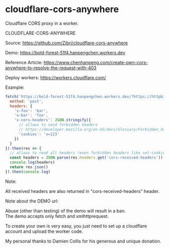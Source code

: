 # cloudflare-cors-anywhere
Cloudflare CORS proxy in a worker.

CLOUDFLARE-CORS-ANYWHERE

Source:
https://github.com/Zibri/cloudflare-cors-anywhere

Demo:
https://bold-forest-51f4.hanpengchen.workers.dev

Reference Article:
https://www.chenhanpeng.com/create-own-cors-anywhere-to-resolve-the-request-with-403

Deploy workers:
https://workers.cloudflare.com/

Example:
```javascript
fetch('https://bold-forest-51f4.hanpengchen.workers.dev/?https://httpbin.org/post', {
  method: 'post',
  headers: {
    'x-foo': 'bar',
    'x-bar': 'foo',
    'x-cors-headers': JSON.stringify({
      // allows to send forbidden headers
      // https://developer.mozilla.org/en-US/docs/Glossary/Forbidden_header_name
      'cookies': 'x=123'
    }) 
  }
}).then(res => {
  // allows to read all headers (even forbidden headers like set-cookies)
  const headers = JSON.parse(res.headers.get('cors-received-headers'))
  console.log(headers)
  return res.json()
}).then(console.log)
```

Note:

All received headers are also returned in "cors-received-headers" header.

Note about the DEMO url:

Abuse (other than testing) of the demo will result in a ban.  
The demo accepts only fetch and xmlhttprequest.  

To create your own is very easy, you just need to set up a cloudflare account and upload the worker code.  

My personal thanks to Damien Collis for his generous and unique donation.    

